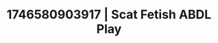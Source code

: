 ---
categories:
- Skin worship
- Erotic tension tease
- Spiritual kink
- AI-generated
- Cosplay
- Naughty librarian
- ASMR
- Teasing look
image: /assets/images/1746580903917.jpg
layout: post
seo:
  description: Featured content with exclusive ABDL Play, Scat Fetish. HD images available.
  keywords: ABDL Play, Scat Fetish
  og_image: /assets/images/1746580903917.jpg
  schema_type: VisualArtwork
tags:
- ABDL Play
- Scat Fetish
- '#1746580903917'
title: 1746580903917 | Scat Fetish ABDL Play
---